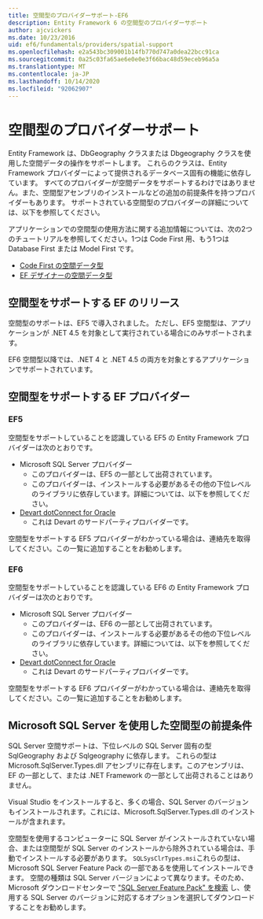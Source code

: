 ```yaml
---
title: 空間型のプロバイダーサポート-EF6
description: Entity Framework 6 の空間型のプロバイダーサポート
author: ajcvickers
ms.date: 10/23/2016
uid: ef6/fundamentals/providers/spatial-support
ms.openlocfilehash: e2a543bc309001b14fb770d747a0dea22bcc91ca
ms.sourcegitcommit: 0a25c03fa65ae6e0e0e3f66bac48d59eceb96a5a
ms.translationtype: MT
ms.contentlocale: ja-JP
ms.lasthandoff: 10/14/2020
ms.locfileid: "92062907"
---
```

# <a name="provider-support-for-spatial-types"></a>空間型のプロバイダーサポート
Entity Framework は、DbGeography クラスまたは Dbgeography クラスを使用した空間データの操作をサポートします。 これらのクラスは、Entity Framework プロバイダーによって提供されるデータベース固有の機能に依存しています。 すべてのプロバイダーが空間データをサポートするわけではありません。また、空間型アセンブリのインストールなどの追加の前提条件を持つプロバイダーもあります。 サポートされている空間型のプロバイダーの詳細については、以下を参照してください。  

アプリケーションでの空間型の使用方法に関する追加情報については、次の2つのチュートリアルを参照してください。1つは Code First 用、もう1つは Database First または Model First です。  

- [Code First の空間データ型](xref:ef6/modeling/code-first/data-types/spatial)  
- [EF デザイナーの空間データ型](xref:ef6/modeling/designer/data-types/spatial)  

## <a name="ef-releases-that-support-spatial-types"></a>空間型をサポートする EF のリリース  

空間型のサポートは、EF5 で導入されました。 ただし、EF5 空間型は、アプリケーションが .NET 4.5 を対象として実行されている場合にのみサポートされます。  

EF6 空間型以降では、.NET 4 と .NET 4.5 の両方を対象とするアプリケーションでサポートされています。  

## <a name="ef-providers-that-support-spatial-types"></a>空間型をサポートする EF プロバイダー  

### <a name="ef5"></a>EF5  

空間型をサポートしていることを認識している EF5 の Entity Framework プロバイダーは次のとおりです。  

- Microsoft SQL Server プロバイダー  
    - このプロバイダーは、EF5 の一部として出荷されています。  
    - このプロバイダーは、インストールする必要があるその他の下位レベルのライブラリに依存しています。詳細については、以下を参照してください。  
- [Devart dotConnect for Oracle](https://www.devart.com/dotconnect/oracle/)  
    - これは Devart のサードパーティプロバイダーです。  

空間型をサポートする EF5 プロバイダーがわかっている場合は、連絡先を取得してください。この一覧に追加することをお勧めします。  

### <a name="ef6"></a>EF6  

空間型をサポートしていることを認識している EF6 の Entity Framework プロバイダーは次のとおりです。  

- Microsoft SQL Server プロバイダー  
    - このプロバイダーは、EF6 の一部として出荷されています。  
    - このプロバイダーは、インストールする必要があるその他の下位レベルのライブラリに依存しています。詳細については、以下を参照してください。  
- [Devart dotConnect for Oracle](https://www.devart.com/dotconnect/oracle/)  
    - これは Devart のサードパーティプロバイダーです。  

空間型をサポートする EF6 プロバイダーがわかっている場合は、連絡先を取得してください。この一覧に追加することをお勧めします。  

## <a name="prerequisites-for-spatial-types-with-microsoft-sql-server"></a>Microsoft SQL Server を使用した空間型の前提条件  

SQL Server 空間サポートは、下位レベルの SQL Server 固有の型 SqlGeography および Sqlgeography に依存します。 これらの型は Microsoft.SqlServer.Types.dll アセンブリに存在します。このアセンブリは、EF の一部として、または .NET Framework の一部として出荷されることはありません。  

Visual Studio をインストールすると、多くの場合、SQL Server のバージョンもインストールされます。これには、Microsoft.SqlServer.Types.dll のインストールが含まれます。  

空間型を使用するコンピューターに SQL Server がインストールされていない場合、または空間型が SQL Server のインストールから除外されている場合は、手動でインストールする必要があります。 `SQLSysClrTypes.msi`これらの型は、Microsoft SQL Server Feature Pack の一部であるを使用してインストールできます。 空間の種類は SQL Server バージョンによって異なります。そのため、Microsoft ダウンロードセンターで ["SQL Server Feature Pack" を検索](https://www.microsoft.com/search/result.aspx?q=sql+server+feature+pack) し、使用する SQL Server のバージョンに対応するオプションを選択してダウンロードすることをお勧めします。
